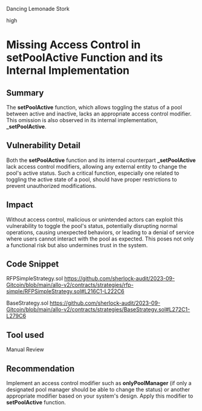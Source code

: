 Dancing Lemonade Stork

high

# Missing Access Control in setPoolActive Function and its Internal Implementation
## Summary

The **setPoolActive** function, which allows toggling the status of a pool between active and inactive, lacks an appropriate access control modifier. This omission is also observed in its internal implementation, **_setPoolActive**.

## Vulnerability Detail

Both the **setPoolActive** function and its internal counterpart **_setPoolActive** lack access control modifiers, allowing any external entity to change the pool's active status. Such a critical function, especially one related to toggling the active state of a pool, should have proper restrictions to prevent unauthorized modifications.

## Impact

Without access control, malicious or unintended actors can exploit this vulnerability to toggle the pool's status, potentially disrupting normal operations, causing unexpected behaviors, or leading to a denial of service where users cannot interact with the pool as expected. This poses not only a functional risk but also undermines trust in the system.

## Code Snippet

RFPSimpleStrategy.sol
https://github.com/sherlock-audit/2023-09-Gitcoin/blob/main/allo-v2/contracts/strategies/rfp-simple/RFPSimpleStrategy.sol#L216C1-L222C6

BaseStrategy.sol
https://github.com/sherlock-audit/2023-09-Gitcoin/blob/main/allo-v2/contracts/strategies/BaseStrategy.sol#L272C1-L279C6

## Tool used

Manual Review

## Recommendation

Implement an access control modifier such as **onlyPoolManager** (if only a designated pool manager should be able to change the status) or another appropriate modifier based on your system's design. Apply this modifier to **setPoolActive** function.
